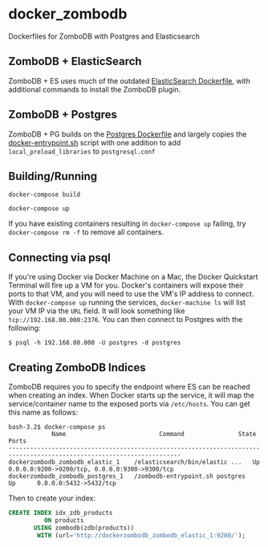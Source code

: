 # docker_zombodb

Dockerfiles for ZomboDB with Postgres and Elasticsearch

ZomboDB + ElasticSearch
---------------------
ZomboDB + ES uses much of the outdated [ElasticSearch Dockerfile](https://github.com/dockerfile/elasticsearch), with additional commands to install the ZomboDB plugin.


ZomboDB + Postgres
----------------
ZomboDB + PG builds on the [Postgres Dockerfile](https://github.com/docker-library/postgres/blob/master/9.5/Dockerfile) and largely copies the [docker-entrypoint.sh](https://github.com/docker-library/postgres/blob/master/9.3/docker-entrypoint.sh) script with one addition to add `local_preload_libraries` to `postgresql.conf`


Building/Running
-----------------

`docker-compose build`

`docker-compose up`

If you have existing containers resulting in `docker-compose up` failing, try `docker-compose rm -f` to remove all containers.

Connecting via psql
-------------------

If you're using Docker via Docker Machine on a Mac, the Docker Quickstart Terminal will fire up a VM for you. Docker's containers will expose their ports to that VM, and you will need to use the VM's IP address to connect. With `docker-compose up` running the services, `docker-machine ls` will list your VM IP via the `URL` field. It will look something like `tcp://192.168.00.000:2376`. You can then connect to Postgres with the following:

```
$ psql -h 192.168.00.000 -U postgres -d postgres
```

Creating ZomboDB Indices
----------------------
ZomboDB requires you to specify the endpoint where ES can be reached when creating an index. When Docker starts up the service, it will map the service/container name to the exposed ports via `/etc/hosts`. You can get this name as follows:

```
bash-3.2$ docker-compose ps
            Name                          Command               State                       Ports
----------------------------------------------------------------------------------------------------------------------
dockerzombodb_zombodb_elastic_1    /elasticsearch/bin/elastic ...   Up      0.0.0.0:9200->9200/tcp, 0.0.0.0:9300->9300/tcp
dockerzombodb_zombodb_postgres_1   /zombodb-entrypoint.sh postgres    Up      0.0.0.0:5432->5432/tcp
```

Then to create your index:
```sql
CREATE INDEX idx_zdb_products
          ON products
       USING zombodb(zdb(products))
        WITH (url='http://dockerzombodb_zombodb_elastic_1:9200/');
```